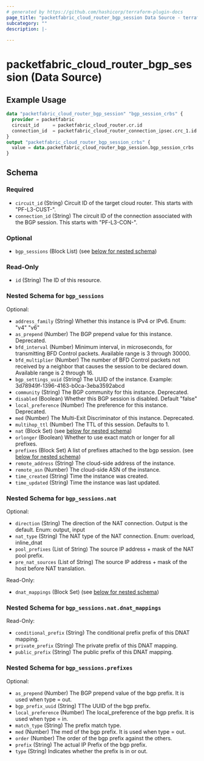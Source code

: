 ```yaml
---
# generated by https://github.com/hashicorp/terraform-plugin-docs
page_title: "packetfabric_cloud_router_bgp_session Data Source - terraform-provider-packetfabric"
subcategory: ""
description: |-
  
---
```


# packetfabric_cloud_router_bgp_session (Data Source)



## Example Usage

```terraform
data "packetfabric_cloud_router_bgp_session" "bgp_session_crbs" {
  provider = packetfabric
  circuit_id     = packetfabric_cloud_router.cr.id
  connection_id  = packetfabric_cloud_router_connection_ipsec.crc_1.id
}
output "packetfabric_cloud_router_bgp_session_crbs" {
  value = data.packetfabric_cloud_router_bgp_session.bgp_session_crbs
}
```


<!-- schema generated by tfplugindocs -->
## Schema

### Required

- `circuit_id` (String) Circuit ID of the target cloud router. This starts with "PF-L3-CUST-".
- `connection_id` (String) The circuit ID of the connection associated with the BGP session. This starts with "PF-L3-CON-".

### Optional

- `bgp_sessions` (Block List) (see [below for nested schema](#nestedblock--bgp_sessions))

### Read-Only

- `id` (String) The ID of this resource.

<a id="nestedblock--bgp_sessions"></a>
### Nested Schema for `bgp_sessions`

Optional:

- `address_family` (String) Whether this instance is IPv4 or IPv6.
		Enum: "v4" "v6"
- `as_prepend` (Number) The BGP prepend value for this instance. Deprecated.
- `bfd_interval` (Number) Minimum interval, in microseconds, for transmitting BFD Control packets.
		Available range is 3 through 30000.
- `bfd_multiplier` (Number) The number of BFD Control packets not received by a neighbor that causes the session to be declared down.
		Available range is 2 through 16.
- `bgp_settings_uuid` (String) The UUID of the instance.
		Example: 3d78949f-1396-4163-b0ca-3eba3592abcd
- `community` (String) The BGP community for this instance. Deprecated.
- `disabled` (Boolean) Whether this BGP session is disabled.
		Default "false"
- `local_preference` (Number) The preference for this instance. Deprecated.
- `med` (Number) The Multi-Exit Discriminator of this instance. Deprecated.
- `multihop_ttl` (Number) The TTL of this session.
		Defaults to 1.
- `nat` (Block Set) (see [below for nested schema](#nestedblock--bgp_sessions--nat))
- `orlonger` (Boolean) Whether to use exact match or longer for all prefixes.
- `prefixes` (Block Set) A list of prefixes attached to the bgp session. (see [below for nested schema](#nestedblock--bgp_sessions--prefixes))
- `remote_address` (String) The cloud-side address of the instance.
- `remote_asn` (Number) The cloud-side ASN of the instance.
- `time_created` (String) Time the instance was created.
- `time_updated` (String) Time the instance was last updated.

<a id="nestedblock--bgp_sessions--nat"></a>
### Nested Schema for `bgp_sessions.nat`

Optional:

- `direction` (String) The direction of the NAT connection. Output is the default.
		Enum: output, input
- `nat_type` (String) The NAT type of the NAT connection. 
		Enum: overload, inline_dnat
- `pool_prefixes` (List of String) The source IP address + mask of the NAT pool prefix.
- `pre_nat_sources` (List of String) The source IP address + mask of the host before NAT translation.

Read-Only:

- `dnat_mappings` (Block Set) (see [below for nested schema](#nestedblock--bgp_sessions--nat--dnat_mappings))

<a id="nestedblock--bgp_sessions--nat--dnat_mappings"></a>
### Nested Schema for `bgp_sessions.nat.dnat_mappings`

Read-Only:

- `conditional_prefix` (String) The conditional prefix prefix of this DNAT mapping.
- `private_prefix` (String) The private prefix of this DNAT mapping.
- `public_prefix` (String) The public prefix of this DNAT mapping.



<a id="nestedblock--bgp_sessions--prefixes"></a>
### Nested Schema for `bgp_sessions.prefixes`

Optional:

- `as_prepend` (Number) The BGP prepend value of the bgp prefix. It is used when type = out.
- `bgp_prefix_uuid` (String) TThe UUID of the bgp prefix.
- `local_preference` (Number) The local_preference of the bgp prefix. It is used when type = in.
- `match_type` (String) The prefix match type.
- `med` (Number) The med of the bgp prefix. It is used when type = out.
- `order` (Number) The order of the bgp prefix against the others.
- `prefix` (String) The actual IP Prefix of the bgp prefix.
- `type` (String) Indicates whether the prefix is in or out.



